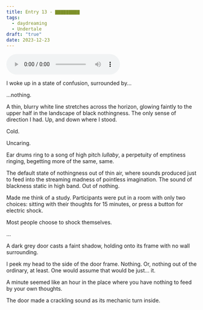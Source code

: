 ```yaml
---
title: Entry 13 - ▇▇▇▇▇▇▇▇▇
tags:
  - daydreaming
  - Undertale
draft: "true"
date: 2023-12-23
---
```

<audio src="" controls autoplay></audio>

I woke up in a state of confusion, surrounded by... 

...nothing.

A thin, blurry white line stretches across the horizon, glowing faintly to the upper half in the landscape of black nothingness. The only sense of direction I had. Up, and down where I stood.

Cold.

Uncaring.

Ear drums ring to a song of high pitch *lullaby*, a perpetuity of emptiness ringing, begetting more of the same, same.

The default state of nothingness out of thin air, where sounds produced just to feed into the streaming madness of pointless imagination. The sound of blackness static in high band. Out of nothing.

Made me think of a study. Participants were put in a room with only two choices: sitting with their thoughts for 15 minutes, or press a button for electric shock. 

Most people choose to shock themselves.

...

A dark grey door casts a faint shadow, holding onto its frame with no wall surrounding.

I peek my head to the side of the door frame. Nothing. Or, nothing out of the ordinary, at least. One would assume that would be just... it.

A minute seemed like an hour in the place where you have nothing to feed by your own thoughts. 

The door made a crackling sound as its mechanic turn inside. 

